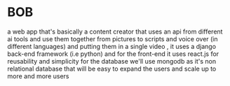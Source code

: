 # BOB
a web app that's basically a content creator that uses an api from different ai tools and use them together from pictures to scripts and voice over (in different languages) and putting them in a single video , 
it uses a django back-end framework (i.e python) and for the front-end it uses react.js for reusability and simplicity
for the database we'll use mongodb as it's non relational database that will be easy to expand the users and scale up to more and more users
